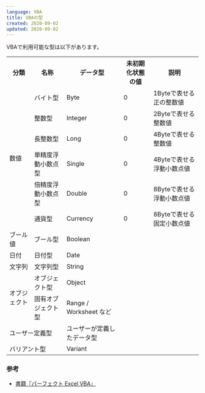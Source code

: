 ```yaml
---
language: VBA
title: VBAの型
created: 2020-09-02
updated: 2020-09-02
---
```

VBAで利用可能な型は以下があります。

<table>
    <tr>
        <th>分類</th>
        <th>名称</th>
        <th>データ型</th>
        <th>未初期化状態の値</th>
        <th>説明</th>
    </tr>
    <tr>
        <td rowspan="6">数値</td>
        <td>バイト型</td>
        <td>Byte</td>
        <td>0</td>
        <td>1Byteで表せる正の整数値</td>
    </tr>
    <tr>
        <td>整数型</td>
        <td>Integer</td>
        <td>0</td>
        <td>2Byteで表せる整数値</td>
    </tr>
    <tr>
        <td>長整数型</td>
        <td>Long</td>
        <td>0</td>
        <td>4Byteで表せる整数値</td>
    </tr>
    <tr>
        <td>単精度浮動小数点型</td>
        <td>Single</td>
        <td>0</td>
        <td>4Byteで表せる浮動小数点値</td>
    </tr>
    <tr>
        <td>倍精度浮動小数点型</td>
        <td>Double</td>
        <td>0</td>
        <td>8Byteで表せる浮動小数点値</td>
    </tr>
    <tr>
        <td>通貨型</td>
        <td>Currency</td>
        <td>0</td>
        <td>8Byteで表せる固定小数点値</td>
    </tr>
    <tr>
        <td>ブール値</td>
        <td>ブール型</td>
        <td>Boolean</td>
    </tr>
    <tr>
        <td>日付</td>
        <td>日付型</td>
        <td>Date</td>
    </tr>
    <tr>
        <td>文字列</td>
        <td>文字列型</td>
        <td>String</td>
    </tr>
    <tr>
        <td rowspan="2">オブジェクト</td>
        <td>オブジェクト型</td>
        <td>Object</td>
    </tr>
    <tr>
        <td>固有オブジェクト型</td>
        <td>Range / Worksheet など</td>
    </tr>
    <tr>
        <td colspan="2">ユーザー定義型</td>
        <td>ユーザーが定義したデータ型</td>
    </tr>
    <tr>
        <td colspan="2">バリアント型</td>
        <td>Variant</td>
    </tr>
</table>


### 参考

- [書籍『パーフェクト Excel VBA』](https://www.amazon.co.jp/dp/B081V1NV7G/ref=cm_sw_r_tw_dp_x_A58tFbFY6PFYE)